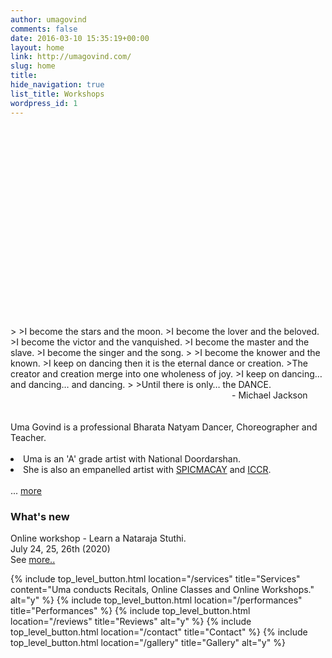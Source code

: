 ```yaml
---
author: umagovind
comments: false
date: 2016-03-10 15:35:19+00:00
layout: home
link: http://umagovind.com/
slug: home
title:
hide_navigation: true
list_title: Workshops
wordpress_id: 1
---
```


<div class="custom-header-image" style="padding-top: 60%; background-image: url(/assets/images/uma-header.jpg);">
</div>
<br/>
>
>I become the stars and the moon.
>I become the lover and the beloved.
>I become the victor and the vanquished.
>I become the master and the slave.
>I become the singer and the song.
>
>I become the knower and the known.
>I keep on dancing then it is the eternal dance or creation.
>The creator and creation merge into one wholeness of joy.
>I keep on dancing… and dancing… and dancing.
>
>Until there is only… the DANCE.

<div class="poem-author" style="width:150px;margin-left:auto;">
  - Michael Jackson
</div>
<br/>

<div class="high-level-button">
<br/>
Uma Govind is a professional Bharata Natyam Dancer, Choreographer and Teacher.
<br/>
<br/>

 <li>Uma is an 'A' grade artist with National Doordarshan.</li>
 <li>She is also an empanelled artist with <a href="https://spicmacay.org/" target="_blank">SPICMACAY</a> and <a href="https://www.iccr.gov.in/" target="_blank">ICCR</a>.</li>
<br/>
  ... <a href="/about"> more</a>
</div>

### What's new
Online workshop - Learn a Nataraja Stuthi. <br/>
July 24, 25, 26th (2020) <br/>
See [more..](/2020/07/03/nataraja-stuthi-july-24-26.html)



{% include top_level_button.html location="/services" title="Services" content="Uma conducts Recitals, Online Classes and Online Workshops." alt="y" %}
{% include top_level_button.html location="/performances" title="Performances" %}
{% include top_level_button.html location="/reviews" title="Reviews" alt="y" %}
{% include top_level_button.html location="/contact" title="Contact" %}
{% include top_level_button.html location="/gallery" title="Gallery" alt="y" %}
